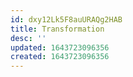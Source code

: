 ```yaml
---
id: dxy12Lk5F8auURAQg2HAB
title: Transformation
desc: ''
updated: 1643723096356
created: 1643723096356
---
```


